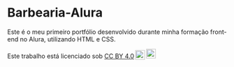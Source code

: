 # Barbearia-Alura
Este é o meu primeiro portfólio desenvolvido durante minha formação front-end no Alura, utilizando HTML e CSS.

<p xmlns:cc="http://creativecommons.org/ns#" >Este trabalho está licenciado sob <a href="http://creativecommons.org/licenses/by/4.0/?ref=chooser-v1" target="_blank" rel="license noopener noreferrer" style="display:inline-block;">CC BY 4.0<img style="height:22px!important;margin-left:3px;vertical-align:text-bottom ;" src="https://mirrors.creativecommons.org/presskit/icons/cc.svg?ref=chooser-v1"><img style="height:22px!important;margin-left:3px;vertical-align:text -fundo;" src="https://mirrors.creativecommons.org/presskit/icons/by.svg?ref=chooser-v1"></a></p>
